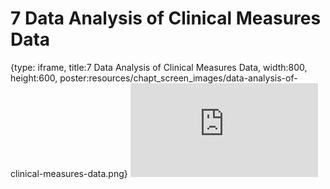 # 7 Data Analysis of Clinical Measures Data
 
{type: iframe, title:7 Data Analysis of Clinical Measures Data, width:800, height:600, poster:resources/chapt_screen_images/data-analysis-of-clinical-measures-data.png}
![](https://hutchdatascience.org/Clinical_Data_Management/data-analysis-of-clinical-measures-data.html)
 

 
